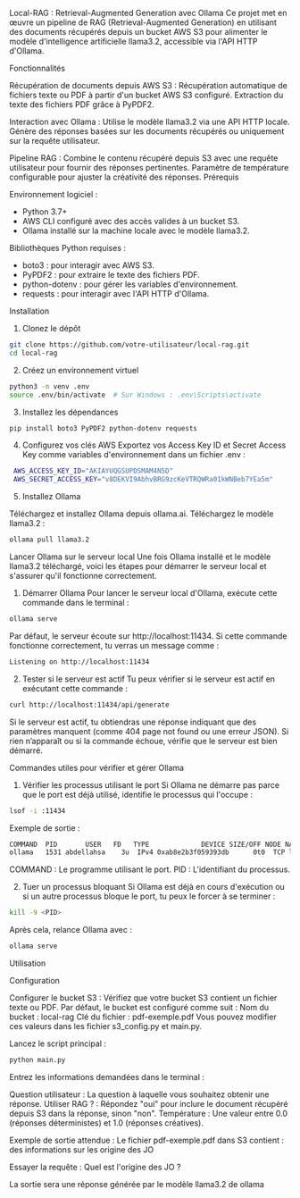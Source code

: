 Local-RAG : Retrieval-Augmented Generation avec Ollama
Ce projet met en œuvre un pipeline de RAG (Retrieval-Augmented Generation) en utilisant des documents récupérés depuis un bucket AWS S3 pour alimenter le modèle d'intelligence artificielle llama3.2, accessible via l'API HTTP d'Ollama.

Fonctionnalités

Récupération de documents depuis AWS S3 :
Récupération automatique de fichiers texte ou PDF à partir d'un bucket AWS S3 configuré.
Extraction du texte des fichiers PDF grâce à PyPDF2.

Interaction avec Ollama :
Utilise le modèle llama3.2 via une API HTTP locale.
Génère des réponses basées sur les documents récupérés ou uniquement sur la requête utilisateur.

Pipeline RAG :
Combine le contenu récupéré depuis S3 avec une requête utilisateur pour fournir des réponses pertinentes.
Paramètre de température configurable pour ajuster la créativité des réponses.
Prérequis

Environnement logiciel :
- Python 3.7+
- AWS CLI configuré avec des accès valides à un bucket S3.
- Ollama installé sur la machine locale avec le modèle llama3.2.

Bibliothèques Python requises :

- boto3 : pour interagir avec AWS S3.
- PyPDF2 : pour extraire le texte des fichiers PDF.
- python-dotenv : pour gérer les variables d'environnement.
- requests : pour interagir avec l'API HTTP d'Ollama.


Installation

1. Clonez le dépôt
```bash 
git clone https://github.com/votre-utilisateur/local-rag.git
cd local-rag
```
2. Créez un environnement virtuel
```bash
python3 -m venv .env
source .env/bin/activate  # Sur Windows : .env\Scripts\activate
```
3. Installez les dépendances
```bash
pip install boto3 PyPDF2 python-dotenv requests
```
4. Configurez vos clés AWS
Exportez vos Access Key ID et Secret Access Key comme variables d'environnement dans un fichier .env :
```bash
 AWS_ACCESS_KEY_ID="AKIAYUQGSUPDSMAM4N5D"
 AWS_SECRET_ACCESS_KEY="v8DEKVI9AbhvBRG9zcKeVTRQWRa01kWNBeb7YEa5m"
```

5. Installez Ollama

Téléchargez et installez Ollama depuis ollama.ai.
Téléchargez le modèle llama3.2 :
```bash
ollama pull llama3.2
```

Lancer Ollama sur le serveur local
Une fois Ollama installé et le modèle llama3.2 téléchargé, voici les étapes pour démarrer le serveur local et s'assurer qu'il fonctionne correctement.

1. Démarrer Ollama
Pour lancer le serveur local d'Ollama, exécute cette commande dans le terminal :

```bash
ollama serve
```
Par défaut, le serveur écoute sur http://localhost:11434.
Si cette commande fonctionne correctement, tu verras un message comme :
```bash
Listening on http://localhost:11434
```
2. Tester si le serveur est actif
Tu peux vérifier si le serveur est actif en exécutant cette commande :

```bash
curl http://localhost:11434/api/generate
```
Si le serveur est actif, tu obtiendras une réponse indiquant que des paramètres manquent (comme 404 page not found ou une erreur JSON).
Si rien n’apparaît ou si la commande échoue, vérifie que le serveur est bien démarré.

Commandes utiles pour vérifier et gérer Ollama
1. Vérifier les processus utilisant le port
Si Ollama ne démarre pas parce que le port est déjà utilisé, identifie le processus qui l'occupe :

```bash
lsof -i :11434
```
Exemple de sortie :

```bash
COMMAND  PID       USER   FD   TYPE             DEVICE SIZE/OFF NODE NAME
ollama   1531 abdellahsa    3u  IPv4 0xab8e2b3f059393db      0t0  TCP localhost:11434 (LISTEN)
```
COMMAND : Le programme utilisant le port.
PID : L'identifiant du processus.

2. Tuer un processus bloquant
Si Ollama est déjà en cours d'exécution ou si un autre processus bloque le port, tu peux le forcer à se terminer :

```bash
kill -9 <PID>
```

Après cela, relance Ollama avec :

```bash
ollama serve
```


Utilisation

Configuration

Configurer le bucket S3 :
Vérifiez que votre bucket S3 contient un fichier texte ou PDF.
Par défaut, le bucket est configuré comme suit :
Nom du bucket : local-rag
Clé du fichier : pdf-exemple.pdf
Vous pouvez modifier ces valeurs dans les fichier s3_config.py et main.py.

Lancez le script principal :
```bash
python main.py
```

Entrez les informations demandées dans le terminal :

Question utilisateur : La question à laquelle vous souhaitez obtenir une réponse.
Utiliser RAG ? : Répondez "oui" pour inclure le document récupéré depuis S3 dans la réponse, sinon "non".
Température : Une valeur entre 0.0 (réponses déterministes) et 1.0 (réponses créatives).

Exemple de sortie attendue : 
Le fichier pdf-exemple.pdf dans S3 contient :
des informations sur les origine des JO

Essayer la requête :
Quel est l'origine des JO ?

La sortie sera une réponse générée par le modèle llama3.2 de ollama
